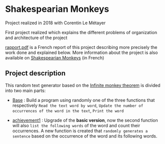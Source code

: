 # Shakespearian Monkeys
Project realized in 2018 with Corentin Le Métayer

First project realized which explains the different problems of organization and architecture of the project

[rapport.pdf](rapport.pdf) is a French report of this project describing more precisely the work done and explained below.
More information about the project is also available on [Shakespearian Monkeys](https://www.labri.fr/perso/renault/working/teaching/projets/2018-19-S5-ShakeMonkeys.php) (in French)

## Project description
This random text generator based on the [Infinite monkey theorem](https://en.wikipedia.org/wiki/Infinite_monkey_theorem) is divided into two main parts:
- [Base](Projet/Base) : Build a program using randomly one of the three functions that respectively ```Read the text word by word```, ```Update the number of occurrences of the word in the text```, ```Print the word```

- [achievement1](Projet/achievement1) : Upgrade of the **basic version**, now the second function will also ```list the following words``` of the word and count their occurrences. A new function is created that ```randomly generates a sentence``` based on the occurrence of the word and its following words.




